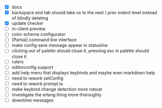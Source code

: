- [x] docs
- [x] backspace and tab should take us to the next / prev indent level instead
  of blindly deleting
- [x] update checker
- [ ] in-client preview
- [ ] color scheme configurator
- [ ] [Partial\] command line interface
- [ ] make config save message appear in statusline
- [ ] clicking out of palette should close it, pressing esc in palette should
  close it
- [ ] rulers
- [ ] editorconfig support
- [ ] add help menu that displays keybinds and maybe even markdown help
- [ ] need to rework setConfig
- [ ] need to rework prompt.ts
- [ ] make keybind change detection more robust
- [ ] investigate the erlang thing more thoroughly
- [ ] downtime messages
